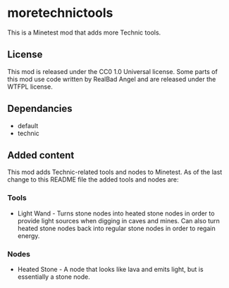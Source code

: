# moretechnictools
This is a Minetest mod that adds more Technic tools.

## License
This mod is released under the CC0 1.0 Universal license. Some parts of this mod use code written by RealBad Angel and are released under the WTFPL license.

## Dependancies
- default
- technic

## Added content
This mod adds Technic-related tools and nodes to Minetest. As of the last change to this README file the added tools and nodes are:

### Tools
- Light Wand - Turns stone nodes into heated stone nodes in order to provide light sources when digging in caves and mines. Can also turn heated stone nodes back into regular stone nodes in order to regain energy.

### Nodes
- Heated Stone - A node that looks like lava and emits light, but is essentially a stone node.
